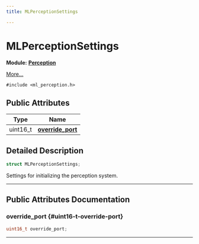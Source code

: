 ```yaml
---
title: MLPerceptionSettings

---
```


# MLPerceptionSettings

**Module:** **[Perception](/versioned_docs/version-14-Jun-2023/api-ref/api/Modules/group___perception/group___perception.md)**



 [More...](#detailed-description)


`#include <ml_perception.h>`

## Public Attributes

| Type           | Name           |
| -------------- | -------------- |
| uint16_t | **[override_port](/versioned_docs/version-14-Jun-2023/api-ref/api/Modules/group___perception/struct_m_l_perception_settings.md#uint16-t-override-port)**  |

## Detailed Description

```cpp
struct MLPerceptionSettings;
```


Settings for initializing the perception system. 





-----------
## Public Attributes Documentation

### override_port {#uint16-t-override-port}

```cpp
uint16_t override_port;
```






-----------

